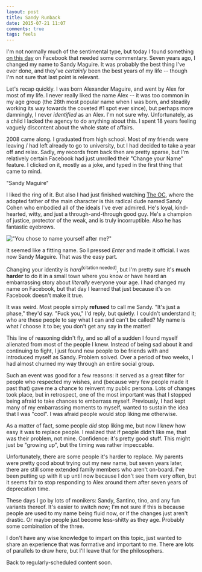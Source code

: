 ```yaml
---
layout: post
title: Sandy Runback
date: 2015-07-21 11:07
comments: true
tags: feels
---
```


I'm not normally much of the sentimental type, but today I found something [on
this day][otd] on Facebook that needed some commentary. Seven years ago, I
changed my name to Sandy Maguire. It was probably the best thing I've ever done,
and they've *certainly* been the best years of my life -- though I'm not sure
that last point is relevant.

[otd]: https://www.facebook.com/onthisday/

<!--more-->

Let's recap quickly. I was born Alexander Maguire, and went by Alex for most of
my life. I never really liked the name Alex -- it was too common in my age group
(the 28th most popular name when I was born, and steadily working its way
towards the coveted #1 spot ever since), but perhaps more damningly, I never
*identified* as an Alex. I'm not sure why. Unfortunately, as a child I lacked
the agency to do anything about this. I spent 18 years feeling vaguely
discontent about the whole state of affairs.

2008 came along. I graduated from high school. Most of my friends were leaving /
had left already to go to university, but I had decided to take a year off and
relax. Sadly, my records from back then are pretty sparse, but I'm relatively
certain Facebook had just unrolled their "Change your Name" feature. I clicked
on it, mostly as a joke, and typed in the first thing that came to mind.

"Sandy Maguire"

I liked the ring of it. But also I had just finished watching [The OC][oc],
where the adopted father of the main character is this radical dude named Sandy
Cohen who embodied all of the ideals I've ever admired. He's loyal,
kind-hearted, witty, and just a through-and-through good guy. He's a champion of
justice, protector of the weak, and is truly incorruptible. Also he has
fantastic eyebrows.

[oc]: https://en.wikipedia.org/wiki/The_O.C.

!["You chose to name yourself after *me*?"](/images/sandy-runback/sandycohen.jpg)

It seemed like a fitting name. So I pressed *Enter* and made it official. I was
now Sandy Maguire. That was the easy part.

Changing your identity is *hard*<sup>&#91;citation needed&#93;</sup>, but I'm
pretty sure it's **much harder** to do it in a small town where you know or have
heard an embarrassing story about *literally* everyone your age. I had changed
my name on Facebook, but that day I learned that just because it's on Facebook
doesn't make it true.

It was weird. Most people simply **refused** to call me Sandy. "It's just a
phase," they'd say. "Fuck you," I'd reply, but quietly. I couldn't understand
it; who are these people to say what I can and can't be called? My name is what
*I* choose it to be; you don't get any say in the matter!

This line of reasoning didn't fly, and so all of a sudden I found myself
alienated from most of the people I knew. Instead of being sad about it and
continuing to fight, I just found new people to be friends with and introduced
myself as Sandy. Problem solved. Over a period of two weeks, I had almost
churned my way through an entire social group.

Such an event was good for a few reasons: it served as a great filter for people
who respected my wishes, and (because very few people made it past that) gave me
a chance to reinvent my public persona. Lots of changes took place, but in
retrospect, one of the most important was that I stopped being afraid to take
chances to embarrass myself. Previously, I had kept many of my embarrassing
moments to myself, wanted to sustain the idea that I was "cool". I was afraid
people would stop liking me otherwise.

As a matter of fact, some people *did* stop liking me, but now I knew how easy
it was to replace people. I realized that if people didn't like me, that was
their problem, not mine. Confidence: it's pretty good stuff. This might just be
"growing up", but the timing was rather impeccable.

Unfortunately, there are some people it's harder to replace. My parents were
pretty good about trying out my new name, but seven years later, there are still
some extended family members who aren't on-board. I've been putting up with it
up until now because I don't see them very often, but it seems fair to stop
responding to Alex around them after seven years of deprecation time.

These days I go by lots of monikers: Sandy, Santino, tino, and any fun variants
thereof. It's easier to switch now; I'm not sure if this is because people are
used to my name being fluid now, or if the changes just aren't drastic. Or maybe
people just become less-shitty as they age. Probably some combination of the
three.

I don't have any wise knowledge to impart on this topic, just wanted to share an
experience that was formative and important to me. There are lots of parallels
to draw here, but I'll leave that for the philosophers.

Back to regularly-scheduled content soon.

